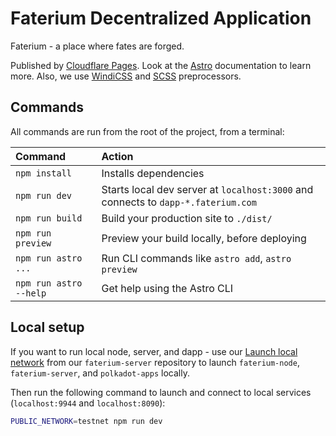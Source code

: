 # Faterium Decentralized Application

Faterium - a place where fates are forged.

Published by [Cloudflare Pages](https://pages.cloudflare.com/). Look at the [Astro](https://astro.build) documentation to learn more. Also, we use [WindiCSS](https://windicss.org/) and [SCSS](https://sass-lang.com/) preprocessors.

## Commands

All commands are run from the root of the project, from a terminal:

| Command				| Action											 |
| :--------------------- | :------------------------------------------------- |
| `npm install`		  | Installs dependencies							  |
| `npm run dev`		  | Starts local dev server at `localhost:3000` and connects to `dapp-*.faterium.com` |
| `npm run build`		| Build your production site to `./dist/`			|
| `npm run preview`	  | Preview your build locally, before deploying	   |
| `npm run astro ...`	| Run CLI commands like `astro add`, `astro preview` |
| `npm run astro --help` | Get help using the Astro CLI					   |

## Local setup

If you want to run local node, server, and dapp - use our [Launch local network](https://github.com/faterium/faterium-server#docker-and-local-network) from our `faterium-server` repository to launch `faterium-node`, `faterium-server`, and `polkadot-apps` locally.

Then run the following command to launch and connect to local services (`localhost:9944` and `localhost:8090`):

```sh
PUBLIC_NETWORK=testnet npm run dev
```
